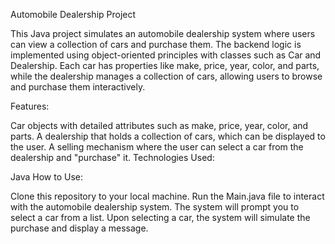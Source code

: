 Automobile Dealership Project

This Java project simulates an automobile dealership system where users can view a collection of cars and purchase them. The backend logic is implemented using object-oriented principles with classes such as Car and Dealership. Each car has properties like make, price, year, color, and parts, while the dealership manages a collection of cars, allowing users to browse and purchase them interactively.

Features:

Car objects with detailed attributes such as make, price, year, color, and parts.
A dealership that holds a collection of cars, which can be displayed to the user.
A selling mechanism where the user can select a car from the dealership and "purchase" it.
Technologies Used:

Java
How to Use:

Clone this repository to your local machine.
Run the Main.java file to interact with the automobile dealership system.
The system will prompt you to select a car from a list.
Upon selecting a car, the system will simulate the purchase and display a message.

